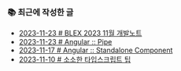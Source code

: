 ### 📚 최근에 작성한 글

<!-- BLEX:START -->
- [2023-11-23 # BLEX 2023 11월 개발노트](https://blex.me/@baealex/blex-2023-11%EC%9B%94-%EA%B0%9C%EB%B0%9C%EB%85%B8%ED%8A%B8)
- [2023-11-23 # Angular :: Pipe](https://blex.me/@baealex/angular-pipe)
- [2023-11-17 # Angular :: Standalone Component](https://blex.me/@baealex/angular-standalone-component)
- [2023-11-10 # 소소한 타입스크립트 팁](https://blex.me/@baealex/typescript-small-tips)<!-- BLEX:END -->

<!-- YOUTUBE:START --><!-- YOUTUBE:END -->
